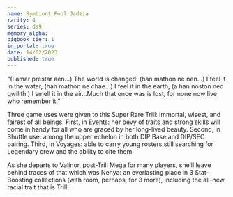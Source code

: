 ```yaml
---
name: Symbiont Pool Jadzia
rarity: 4
series: ds9
memory_alpha:
bigbook_tier: 1
in_portal: true
date: 14/02/2023
published: true
---
```


“(I amar prestar aen…) The world is changed: (han mathon ne nen…) I feel it in the water, (han mathon ne chae…) I feel it in the earth, (a han noston ned gwilith.) I smell it in the air...Much that once was is lost, for none now live who remember it.”

Three game uses were given to this Super Rare Trill: immortal, wisest, and fairest of all beings. First, in Events: her bevy of traits and strong skills will come in handy for all who are graced by her long-lived beauty. Second, in Shuttle use: among the upper echelon in both DIP Base and DIP/SEC pairing. Third, in Voyages: able to carry young rosters still searching for Legendary crew and the ability to cite them.

As she departs to Valinor, post-Trill Mega for many players, she’ll leave behind traces of that which was Nenya: an everlasting place in 3 Stat-Boosting collections (with room, perhaps, for 3 more), including the all-new racial trait that is Trill.
